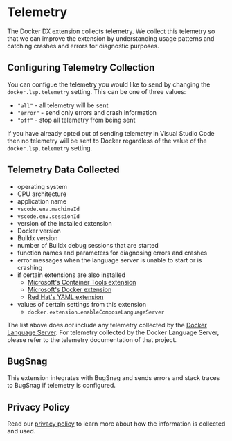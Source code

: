 # Telemetry

The Docker DX extension collects telemetry. We collect this telemetry so that we can improve the extension by understanding usage patterns and catching crashes and errors for diagnostic purposes.

## Configuring Telemetry Collection

You can configue the telemetry you would like to send by changing the `docker.lsp.telemetry` setting. This can be one of three values:

- `"all"` - all telemetry will be sent
- `"error"` - send only errors and crash information
- `"off"` - stop all telemetry from being sent

If you have already opted out of sending telemetry in Visual Studio Code then no telemetry will be sent to Docker regardless of the value of the `docker.lsp.telemetry` setting.

## Telemetry Data Collected

- operating system
- CPU architecture
- application name
- `vscode.env.machineId`
- `vscode.env.sessionId`
- version of the installed extension
- Docker version
- Buildx version
- number of Buildx debug sessions that are started
- function names and parameters for diagnosing errors and crashes
- error messages when the language server is unable to start or is crashing
- if certain extensions are also installed
  - [Microsoft's Container Tools extension](https://marketplace.visualstudio.com/items?itemName=ms-azuretools.vscode-containers)
  - [Microsoft's Docker extension](https://marketplace.visualstudio.com/items?itemName=ms-azuretools.vscode-docker)
  - [Red Hat's YAML extension](https://marketplace.visualstudio.com/items?itemName=redhat.vscode-yaml)
- values of certain settings from this extension
  - `docker.extension.enableComposeLanguageServer`

The list above does _not_ include any telemetry collected by the [Docker Language Server](https://github.com/docker/docker-language-server). For telemetry collected by the Docker Language Server, please refer to the telemetry documentation of that project.

## BugSnag

This extension integrates with BugSnag and sends errors and stack traces to BugSnag if telemetry is configured.

## Privacy Policy

Read our [privacy policy](https://www.docker.com/legal/docker-privacy-policy/) to learn more about how the information is collected and used.
